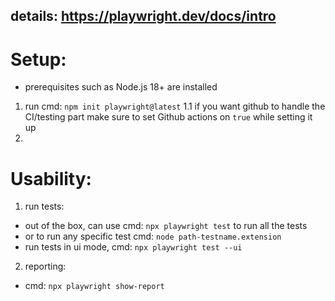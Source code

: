 details: https://playwright.dev/docs/intro
--- 

# Setup:
* prerequisites such as Node.js 18+ are installed
1. run cmd: ```npm init playwright@latest```
1.1 if you want github to handle the CI/testing part make sure to set Github actions on ```true``` while setting it up
2. 


# Usability:
1. run tests:
- out of the box, can use cmd: ```npx playwright test``` to run all the tests
- or to run any specific test cmd: ```node path-testname.extension```
- run tests in ui mode, cmd: ```npx playwright test --ui```
2. reporting:
- cmd: ```npx playwright show-report```
